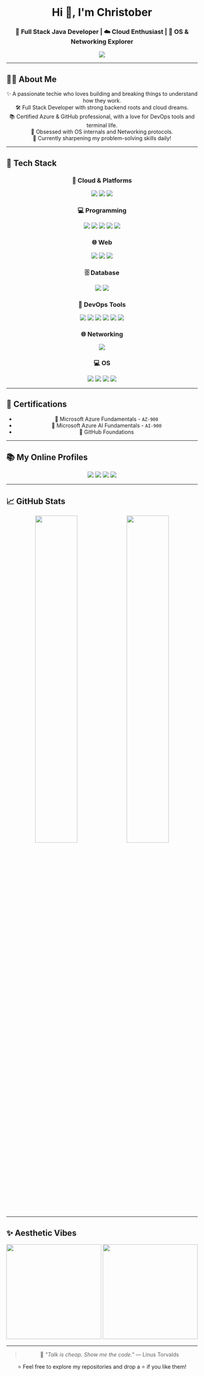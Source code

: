 <!-- Header Section -->
<h1 align="center">Hi 👋, I'm Christober</h1>
<h3 align="center">🚀 Full Stack Java Developer | ☁️ Cloud Enthusiast | 🧠 OS & Networking Explorer</h3>

<p align="center">
  <img src="https://readme-typing-svg.herokuapp.com?font=Fira+Code&duration=3000&pause=1000&color=00FFD5&center=true&vCenter=true&width=435&lines=Tech+Enthusiast+%F0%9F%94%A5;Cloud+%26+DevOps+Learner+%F0%9F%93%8D;Problem+Solver+on+LeetCode+%F0%9F%92%BB;OS+%26+Network+Geek+%F0%9F%93%B1" />
</p>

---

## 🧑‍💻 About Me  
<div align="center">

✨ A passionate techie who loves building and breaking things to understand how they work.  
🛠️ Full Stack Developer with strong backend roots and cloud dreams.  
📚 Certified Azure & GitHub professional, with a love for DevOps tools and terminal life.  
🧠 Obsessed with OS internals and Networking protocols.  
🎯 Currently sharpening my problem-solving skills daily!

</div>

---

## 🔧 Tech Stack

<div align="center">

### 🚀 Cloud & Platforms  
<img src="https://img.shields.io/badge/Microsoft%20Azure-0078D4?style=for-the-badge&logo=microsoftazure&logoColor=white" />
<img src="https://img.shields.io/badge/AWS-232F3E?style=for-the-badge&logo=amazonaws&logoColor=white" />
<img src="https://img.shields.io/badge/Linux-FCC624?style=for-the-badge&logo=linux&logoColor=black" />

### 💻 Programming  
<img src="https://img.shields.io/badge/C-A8B9CC?style=for-the-badge&logo=c&logoColor=black" />
<img src="https://img.shields.io/badge/C++-00599C?style=for-the-badge&logo=c%2B%2B&logoColor=white" />
<img src="https://img.shields.io/badge/Java-ED8B00?style=for-the-badge&logo=java&logoColor=white" />
<img src="https://img.shields.io/badge/Python-3776AB?style=for-the-badge&logo=python&logoColor=white" />
<img src="https://img.shields.io/badge/JavaScript-F7DF1E?style=for-the-badge&logo=javascript&logoColor=black" />

### 🌐 Web  
<img src="https://img.shields.io/badge/HTML5-E34F26?style=for-the-badge&logo=html5&logoColor=white" />
<img src="https://img.shields.io/badge/CSS3-1572B6?style=for-the-badge&logo=css3&logoColor=white" />
<img src="https://img.shields.io/badge/YAML-000000?style=for-the-badge&logo=yaml&logoColor=white" />

### 🗄️ Database  
<img src="https://img.shields.io/badge/MySQL-4479A1?style=for-the-badge&logo=mysql&logoColor=white" />
<img src="https://img.shields.io/badge/Oracle-F80000?style=for-the-badge&logo=oracle&logoColor=white" />

### 🧰 DevOps Tools  
<img src="https://img.shields.io/badge/Git-F05032?style=for-the-badge&logo=git&logoColor=white" />
<img src="https://img.shields.io/badge/GitHub-181717?style=for-the-badge&logo=github&logoColor=white" />
<img src="https://img.shields.io/badge/Jenkins-D24939?style=for-the-badge&logo=jenkins&logoColor=white" />
<img src="https://img.shields.io/badge/Maven-C71A36?style=for-the-badge&logo=apachemaven&logoColor=white" />
<img src="https://img.shields.io/badge/Docker-2496ED?style=for-the-badge&logo=docker&logoColor=white" />
<img src="https://img.shields.io/badge/Terraform-7B42BC?style=for-the-badge&logo=terraform&logoColor=white" />

### 🌐 Networking  
<img src="https://img.shields.io/badge/Networking-007ACC?style=for-the-badge&logo=cloudflare&logoColor=white" />

### 💻 OS  
<img src="https://img.shields.io/badge/Windows-0078D6?style=for-the-badge&logo=windows&logoColor=white" />
<img src="https://img.shields.io/badge/Fedora-294172?style=for-the-badge&logo=fedora&logoColor=white" />
<img src="https://img.shields.io/badge/Linux_Mint-87CF3E?style=for-the-badge&logo=linuxmint&logoColor=white" />
<img src="https://img.shields.io/badge/Ubuntu-E95420?style=for-the-badge&logo=ubuntu&logoColor=white" />

</div>

---

## 📜 Certifications

<div align="center">

- 📘 Microsoft Azure Fundamentals - `AZ-900`  
- 🤖 Microsoft Azure AI Fundamentals - `AI-900`  
- 🧰 GitHub Foundations

</div>

---

## 📚 My Online Profiles

<p align="center">
  <a href="https://leetcode.com/u/christobers/"><img src="https://img.shields.io/badge/LeetCode-FFA116?style=for-the-badge&logo=leetcode&logoColor=white" /></a>
  <a href="https://www.hackerrank.com/christobersg"><img src="https://img.shields.io/badge/HackerRank-2EC866?style=for-the-badge&logo=hackerrank&logoColor=white" /></a>
  <a href="https://www.linkedin.com/in/christobers/"><img src="https://img.shields.io/badge/LinkedIn-0077B5?style=for-the-badge&logo=linkedin&logoColor=white" /></a>
  <a href="https://christobers.medium.com/"><img src="https://img.shields.io/badge/Medium-000000?style=for-the-badge&logo=medium&logoColor=white" /></a>
</p>

---

## 📈 GitHub Stats

<p align="center">
  <img src="https://github-readme-stats.vercel.app/api?username=christobers&show_icons=true&theme=calm" width="47%" />
  <img src="https://github-readme-streak-stats.herokuapp.com/?user=christobers&theme=calm" width="47%" />
</p>

---

## ✨ Aesthetic Vibes

<p align="center">
  <img src="https://media.giphy.com/media/13HgwGsXF0aiGY/giphy.gif" width="250" />
  <img src="https://media.giphy.com/media/du3J3cXyzhj75IOgvA/giphy.gif" width="250" />
</p>

---

<div align="center">
  
> 🧠 *"Talk is cheap. Show me the code."* — Linus Torvalds  
  
⭐ Feel free to explore my repositories and drop a ⭐ if you like them!

</div>
